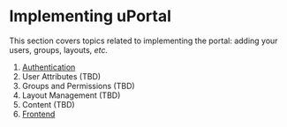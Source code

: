 # Implementing uPortal

This section covers topics related to implementing the portal:  adding your
users, groups, layouts, *etc.*

1. [Authentication](authentication/README.md)
2. User Attributes (TBD)
3. Groups and Permissions (TBD)
4. Layout Management (TBD)
5. Content (TBD)
6. [Frontend](frontend/README.md)
